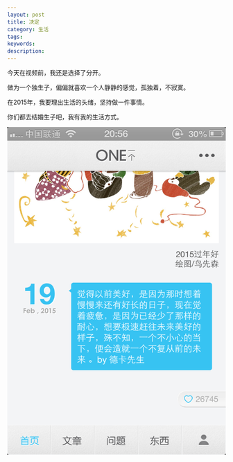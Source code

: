 ```yaml
---
layout: post
title: 决定
category: 生活
tags: 
keywords: 
description: 
---
```


今天在视频前，我还是选择了分开。 

做为一个独生子，偏偏就喜欢一个人静静的感觉，孤独着，不寂寞。

在2015年，我要理出生活的头绪，坚持做一件事情。
 
你们都去结婚生子吧，我有我的生活方式。



![1](/public/img/life/IMG_0178.PNG "来自one")
